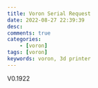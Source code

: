 ```yaml
---
title: Voron Serial Request
date: 2022-08-27 22:39:39
desc: 
comments: true
categories:
    - [voron]
tags: [voron]
keywords: voron, 3d printer
---
```

V0.1922
